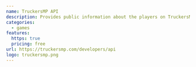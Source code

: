 ```yaml
---
name: TruckersMP API
description: Provides public information about the players on TruckersMP and in-game information
categories:
  - games
features:
  https: true
  pricing: free
url: https://truckersmp.com/developers/api
logo: truckersmp.png
---
```


